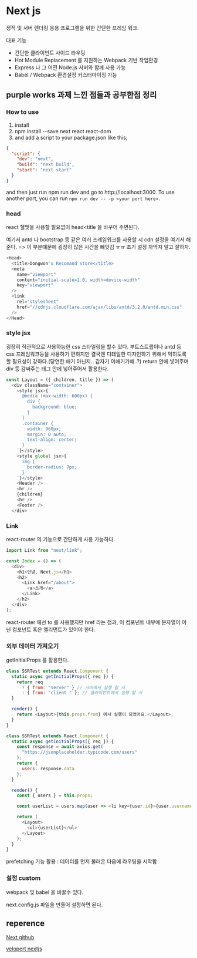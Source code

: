 # Next js

정적 및 서버 렌더링 응용 프로그램을 위한 간단한 프레임 워크.

대표 기능

- 간단한 클라이언트 사이드 라우팅
- Hot Module Replacement 를 지원하는 Webpack 기반 작업환경
- Express 나 그 어떤 Node.js 서버와 함께 사용 가능
- Babel / Webpack 환경설정 커스터마이징 가능

## purple works 과제 느낀 점들과 공부한점 정리

### How to use

1. install
1. npm install --save next react react-dom
1. and add a script to your package.json like this;

```json
{
  "script": {
    "dev": "next",
    "build": "next build",
    "start": "next start"
  }
}
```

and then just run npm run dev and go to http://localhost:3000. To use another port, you can run `npm run dev -- -p <your port here>.`

### head

react 헬멧을 사용할 필요없이 head<title 을 바꾸어 주면된다.

여기서 antd 나 bootstrap 등 같은 여러 프레임워크를 사용할 시 cdn 설정을 여기서 해준다. => 이 부분떄문에 굉장히 많은 시간을 뺴앗김 ㅠㅠ 초기 설정 까먹지 말고 잘하자.

```js
<Head>
  <title>Dongwon's Recomand store</title>
  <meta
    name="viewport"
    content="initial-scale=1.0, width=device-width"
    key="viewport"
  />
  <link
    rel="stylesheet"
    href="//cdnjs.cloudflare.com/ajax/libs/antd/3.2.0/antd.min.css"
  />
</Head>
```

### style jsx

굉장히 직관적으로 사용하능한 css 스타일링을 할수 있다. 부트스트랩이나 antd 등 css 프레임워크등을 사용하기 편하지만 결국엔 디테일한 디자인하기 위해서 익히도록 할 필요성이 강하다.(당연한 애기 아닌지.. 갑자기 이애기가왜..?) return 안에 넣어주며 div 등 감싸주는 태그 안에 넣어주어서 활용한다.

```js
const Layout = ({ children, title }) => (
  <div className="container">
    <style jsx>{`
      @media (max-width: 600px) {
        div {
          background: blue;
        }
      }
      .container {
        width: 960px;
        margin: 0 auto;
        text-align: center;
      }
    `}</style>
    <style global jsx>{`
      img {
        border-radius: 7px;
      }
    `}</style>
    <Header />
    <hr />
    {children}
    <hr />
    <Footer />
  </div>
```

### Link

react-router 의 기능으로 간단하게 사용 가능하다.

```js
import Link from "next/link";

const Index = () => (
  <div>
    <h1>안녕, Next.js</h1>
    <h2>
      <Link href="/about">
        <a>소개</a>
      </Link>
    </h2>
  </div>
);
```

react-router 에선 to 를 사용했지만 href 라는 점과, 이 컴포넌트 내부에 문자열이 아닌 컴포넌트 혹은 엘리먼트가 있어야 한다.

### 외부 데이터 가져오기

getInitialProps 를 활용한다.

```js
class SSRTest extends React.Component {
  static async getInitialProps({ req }) {
    return req
      ? { from: "server" } // 서버에서 실행 할 시
      : { from: "client " }; // 클라이언트에서 실행 할 시
  }

  render() {
    return <Layout>{this.props.from} 에서 실행이 되었어요.</Layout>;
  }
}
```

```js
class SSRTest extends React.Component {
  static async getInitialProps({ req }) {
    const response = await axios.get(
      "https://jsonplaceholder.typicode.com/users"
    );
    return {
      users: response.data
    };
  }

  render() {
    const { users } = this.props;

    const userList = users.map(user => <li key={user.id}>{user.username}</li>);

    return (
      <Layout>
        <ul>{userList}</ul>
      </Layout>
    );
  }
}
```

prefetching 기능 활용 : 데이터를 먼저 불러온 다음에 라우팅을 시작함

### 설정 custom

webpack 및 babel 을 바꿀수 있다.

next.config.js 파일을 만들어 설정하면 된다.

## reperence

[Next github](https://github.com/zeit/next.js/)

[velopert nextjs](https://velopert.com/3293)
